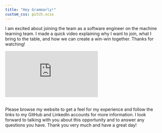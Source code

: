 ```yaml
---
title: "Hey Grammarly!"
custom_css: pitch.scss
---
```

<p class="center-align">I am excited about joining the team as a software engineer on the machine learning team. I made a quick video explaining why I want to join, what I bring to the table, and how we can create a win-win together. Thanks for watching!</p>
<div class="video-container">
    <iframe src="https://www.youtube.com/embed/6ftvb70mJ0c" title="YouTube video player" frameborder="0" allow="accelerometer; autoplay; clipboard-write; encrypted-media; gyroscope; picture-in-picture" allowfullscreen></iframe>
</div>
</br>
<p class="center-align">Please browse my website to get a feel for my experience and follow the links to my GitHub and LinkedIn accounts for more information. I look forward to talking with you about this opportunity and to answer any questions you have. Thank you very much and have a great day!</p>